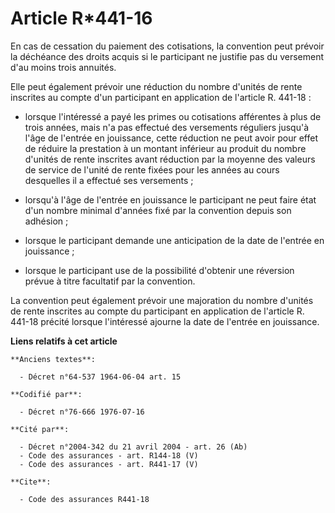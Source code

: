 # Article R*441-16

En cas de cessation du paiement des cotisations, la convention peut prévoir la déchéance des droits acquis si le participant
ne justifie pas du versement d'au moins trois annuités.

Elle peut également prévoir une réduction du nombre d'unités de rente inscrites au compte d'un participant en application de
l'article R. 441-18 :

- lorsque l'intéressé a payé les primes ou cotisations afférentes à plus de trois années, mais n'a pas effectué des
versements réguliers jusqu'à l'âge de l'entrée en jouissance, cette réduction ne peut avoir pour effet de réduire la
prestation à un montant inférieur au produit du nombre d'unités de rente inscrites avant réduction par la moyenne des valeurs
de service de l'unité de rente fixées pour les années au cours desquelles il a effectué ses versements ;

- lorsqu'à l'âge de l'entrée en jouissance le participant ne peut faire état d'un nombre minimal d'années fixé par la
convention depuis son adhésion ;

- lorsque le participant demande une anticipation de la date de l'entrée en jouissance ;

- lorsque le participant use de la possibilité d'obtenir une réversion prévue à titre facultatif par la convention.

La convention peut également prévoir une majoration du nombre d'unités de rente inscrites au compte du participant en
application de l'article R. 441-18 précité lorsque l'intéressé ajourne la date de l'entrée en jouissance.

**Liens relatifs à cet article**

	**Anciens textes**:

	  - Décret n°64-537 1964-06-04 art. 15

	**Codifié par**:

	  - Décret n°76-666 1976-07-16

	**Cité par**:

	  - Décret n°2004-342 du 21 avril 2004 - art. 26 (Ab)
	  - Code des assurances - art. R144-18 (V)
	  - Code des assurances - art. R441-17 (V)

	**Cite**:

	  - Code des assurances R441-18
